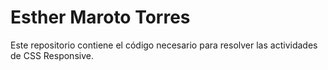 # Esther Maroto Torres 
Este repositorio contiene el código necesario para resolver las actividades de CSS Responsive.